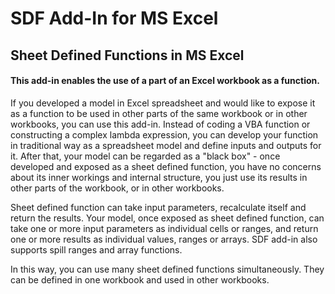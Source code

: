 # SDF Add-In for MS Excel

## Sheet Defined Functions in MS Excel

#### This add-in enables the use of a part of an Excel workbook as a function. 

If you developed a model in Excel spreadsheet and would like to expose it as a function to be used in other parts of the same workbook or in other workbooks, you can use this add-in. Instead of coding a VBA function or constructing a complex lambda expression, you can develop your function in traditional way as a spreadsheet model and define inputs and outputs for it. After that, your model can be regarded as a "black box" - once developed and exposed as a sheet defined function, you have no concerns about its inner workings and internal structure, you just use its results in other parts of the workbook, or in other workbooks. 

Sheet defined function can take input parameters, recalculate itself and return the results. Your model, once exposed as sheet defined function, can take one or more input parameters as individual cells or ranges, and return one or more results as individual values, ranges or arrays. SDF add-in also supports spill ranges and array functions.

In this way, you can use many sheet defined functions simultaneously. They can be defined in one workbook and used in other workbooks. 

 